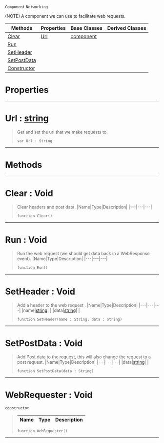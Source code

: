  `Component` `Networking`



(NOTE) A component we can use to facilitate web requests.

|Methods|Properties|Base Classes|Derived Classes|
|---|---|---|---|
|[ Clear](webrequester.md#clear-void)|[ Url](webrequester.md#url-zilch-engine-document)|[component](component.md)| |
|[ Run](webrequester.md#run-void)| | | |
|[ SetHeader](webrequester.md#setheader-void)| | | |
|[ SetPostData](webrequester.md#setpostdata-void)| | | |
|[ Constructor](webrequester.md#webrequester-void)| | | |


 #  Properties


---  
 #  Url : [string](../nada_base_types/string.md)

> Get and set the url that we make requests to.
> ```TS:Nada
> var Url : String


---  
 #  Methods


---  
 #  Clear : Void

> Clear headers and post data.
> |Name|Type|Description|
> |---|---|---|
> ```TS:Nada
> function Clear()
> ``` 


---  
 #  Run : Void

> Run the web request (we should get data back in a WebResponse event).
> |Name|Type|Description|
> |---|---|---|
> ```TS:Nada
> function Run()
> ``` 


---  
 #  SetHeader : Void

> Add a header to the web request .
> |Name|Type|Description|
> |---|---|---|
> |name|[string](../nada_base_types/string.md)| |
> |data|[string](../nada_base_types/string.md)| |
> ```TS:Nada
> function SetHeader(name : String, data : String)
> ``` 


---  
 #  SetPostData : Void

> Add Post data to the request, this will also change the request to a post request.
> |Name|Type|Description|
> |---|---|---|
> |data|[string](../nada_base_types/string.md)| |
> ```TS:Nada
> function SetPostData(data : String)
> ``` 


---  
 #  WebRequester : Void

 `constructor`

> 
> |Name|Type|Description|
> |---|---|---|
> ```TS:Nada
> function WebRequester()
> ``` 


---  
 

 